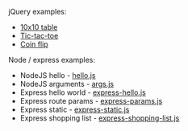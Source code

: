 jQuery examples:

- [10x10 table](http://jsbin.com/hacinar/edit?html,js,output)
- [Tic-tac-toe](http://jsbin.com/hodicu/edit?html,js,output)
- [Coin flip](http://jsbin.com/fivovuc/edit?js,output)

Node / express examples:
- NodeJS hello - [hello.js](classroom/hello.js)
- NodeJS arguments - [args.js](classroom/args.js)
- Express hello world - [express-hello.js](classroom/express-hello.js)
- Express route params - [express-params.js](classroom/express-params.js)
- Express static - [express-static.js](classroom/express-static.js)
- Express shopping list - [express-shopping-list.js](classroom/express-shopping-list.js)
